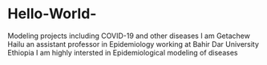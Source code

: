 # Hello-World-
Modeling projects including COVID-19 and other diseases
I am Getachew Hailu an assistant professor in Epidemiology working at Bahir Dar University Ethiopia
I am highly intersted in Epidemiological modeling of diseases
